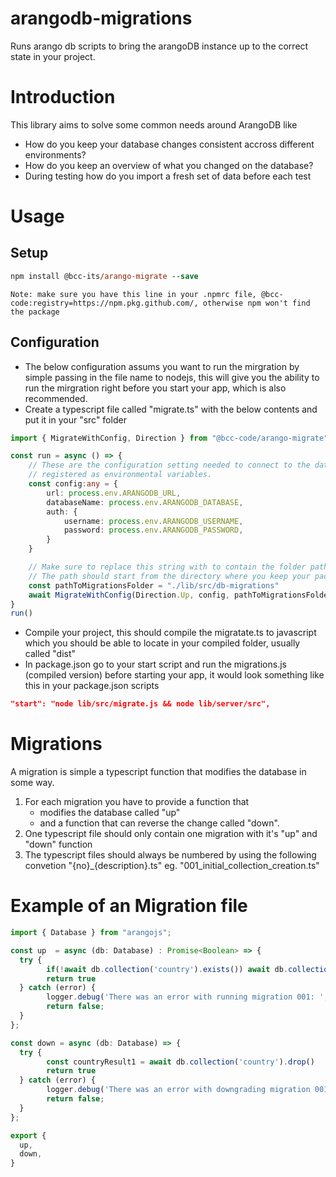 # arangodb-migrations
Runs arango db scripts to bring the arangoDB instance up to the correct state in your project.

# Introduction
This library aims to solve some common needs around ArangoDB like 
- How do you keep your database changes consistent accross different environments?
- How do you keep an overview of what you changed on the database?
- During testing how do you import a fresh set of data before each test

# Usage
## Setup
```ps
npm install @bcc-its/arango-migrate --save
```
`Note: make sure you have this line in your .npmrc file, @bcc-code:registry=https://npm.pkg.github.com/, otherwise npm won't find the package`

## Configuration
- The below configuration assums you want to run the mirgration by simple passing in the file name to nodejs, this will give you the ability to run the mirgration right before you start your app, which is also recommended.
- Create a typescript file called "migrate.ts" with the below contents and put it in your "src" folder
``` typescript
import { MigrateWithConfig, Direction } from "@bcc-code/arango-migrate"

const run = async () => {
    // These are the configuration setting needed to connect to the database, make sure you have these in 
    // registered as environmental variables.
    const config:any = {
        url: process.env.ARANGODB_URL,
        databaseName: process.env.ARANGODB_DATABASE,
        auth: {
            username: process.env.ARANGODB_USERNAME,
            password: process.env.ARANGODB_PASSWORD,
        }
    }

    // Make sure to replace this string with to contain the folder path where you keep your migrations
    // The path should start from the directory where you keep your package.json file
    const pathToMigrationsFolder = "./lib/src/db-migrations"
    await MigrateWithConfig(Direction.Up, config, pathToMigrationsFolder);    
}
run()
```
- Compile your project, this should compile the migratate.ts to javascript which you should be able to locate in your compiled folder, usually called "dist"
- In package.json go to your start script and run the migrations.js (compiled version) before starting your app, it would look something like this in your package.json scripts
```json
"start": "node lib/src/migrate.js && node lib/server/src",
```
# Migrations
A migration is simple a typescript function that modifies the database in some way. 
1. For each migration you have to provide a function that
    - modifies the database called "up" 
    - and a function that can reverse the change called "down".
2. One typescript file should only contain one migration with it's "up" and "down" function
3. The typescript files should always be numbered by using the following convetion "{no}_{description}.ts" eg. "001_initial_collection_creation.ts" 
# Example of an Migration file
``` typescript
import { Database } from "arangojs";

const up  = async (db: Database) : Promise<Boolean> => {
  try {    
        if(!await db.collection('country').exists()) await db.collection('person').create()
        return true
  } catch (error) {
        logger.debug('There was an error with running migration 001: ',error)
        return false;
  }
};

const down = async (db: Database) => {
  try {      
        const countryResult1 = await db.collection('country').drop()      
        return true
  } catch (error) {
        logger.debug('There was an error with downgrading migration 001: ',error)
        return false;
  }
};

export {
  up,
  down,
}
```



